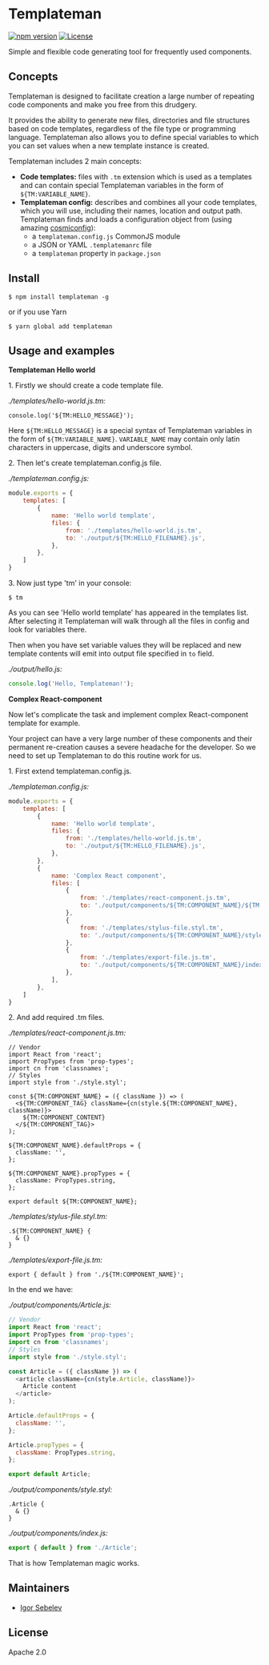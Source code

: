 # Templateman

[![npm version](https://badge.fury.io/js/templateman.svg)](https://badge.fury.io/js/templateman)
[![License](https://img.shields.io/badge/License-Apache%202.0-blue.svg)](https://opensource.org/licenses/Apache-2.0)

Simple and flexible code generating tool for frequently used components.

## Concepts
Templateman is designed to facilitate creation a large number of repeating code components
and make you free from this drudgery.

It provides the ability to generate new files, directories 
and file structures based on code templates, regardless of the file type or programming language.
Templateman also allows you to define special variables
to which you can set values when a new template instance is created.

Templateman includes 2 main concepts:
- **Code templates:** files with `.tm` extension which is used as a templates 
and can contain special Templateman variables in the form of `${TM:VARIABLE_NAME}`.
- **Templateman config:** describes and combines all your code templates, which you will use, including their names, location and output path. 
Templateman finds and loads a configuration object from (using amazing [cosmiconfig](https://www.npmjs.com/package/cosmiconfig)):
   - a `templateman.config.js` CommonJS module
   - a JSON or YAML `.templatemanrc` file
   - a `templateman` property in `package.json`

## Install
```console
$ npm install templateman -g
```
or if you use Yarn
```console
$ yarn global add templateman
```


## Usage and examples

**Templateman Hello world**

1\. Firstly we should create a code template file.

*./templates/hello-world.js.tm:*
```
console.log('${TM:HELLO_MESSAGE}');
```
Here `${TM:HELLO_MESSAGE}` is a special syntax of Templateman variables in the form of `${TM:VARIABLE_NAME}`.
`VARIABLE_NAME` may contain only latin characters in uppercase, digits and underscore symbol.

2\. Then let's create templateman.config.js file.

*./templateman.config.js:*
```js
module.exports = {
	templates: [
        {
            name: 'Hello world template',
            files: {
                from: './templates/hello-world.js.tm',
                to: './output/${TM:HELLO_FILENAME}.js',
            },
        },
	]
}
```


3\. Now just type 'tm' in your console:

```console
$ tm
```

As you can see 'Hello world template' has appeared in the templates list.
After selecting it Templateman will walk through all the files in config and look for variables there.

Then when you have set variable values they will be replaced and new template contents will emit into output file
specified in `to` field.

*./output/hello.js:*
```js
console.log('Hello, Templateman!');
```

**Complex React-component**

Now let's complicate the task and implement complex React-component template for example.

Your project can have a very large number of these components and their permanent re-creation causes a severe headache for the developer.
So we need to set up Templateman to do this routine work for us.

1\. First extend templateman.config.js.

*./templateman.config.js:*
```js
module.exports = {
	templates: [
        {
            name: 'Hello world template',
            files: {
                from: './templates/hello-world.js.tm',
                to: './output/${TM:HELLO_FILENAME}.js',
            },
        },
        {
            name: 'Complex React component',
            files: [
                {
                    from: './templates/react-component.js.tm',
                    to: './output/components/${TM:COMPONENT_NAME}/${TM:COMPONENT_NAME}.js',
                },
                {
                    from: './templates/stylus-file.styl.tm',
                    to: './output/components/${TM:COMPONENT_NAME}/style.styl',
                },
                {
                    from: './templates/export-file.js.tm',
                    to: './output/components/${TM:COMPONENT_NAME}/index.js',
                },
            ],
        },
	]
}
```

2\. And add required .tm files.

*./templates/react-component.js.tm:*
```
// Vendor
import React from 'react';
import PropTypes from 'prop-types';
import cn from 'classnames';
// Styles
import style from './style.styl';

const ${TM:COMPONENT_NAME} = ({ className }) => (
  <${TM:COMPONENT_TAG} className={cn(style.${TM:COMPONENT_NAME}, className)}>
    ${TM:COMPONENT_CONTENT}
  </${TM:COMPONENT_TAG}>
);

${TM:COMPONENT_NAME}.defaultProps = {
  className: '',
};

${TM:COMPONENT_NAME}.propTypes = {
  className: PropTypes.string,
};

export default ${TM:COMPONENT_NAME};
```

*./templates/stylus-file.styl.tm:*
```
.${TM:COMPONENT_NAME} {
  & {}
}
```

*./templates/export-file.js.tm:*
```
export { default } from './${TM:COMPONENT_NAME}';
```

In the end we have:

*./output/components/Article.js:*

```js
// Vendor
import React from 'react';
import PropTypes from 'prop-types';
import cn from 'classnames';
// Styles
import style from './style.styl';

const Article = ({ className }) => (
  <article className={cn(style.Article, className)}>
    Article content
  </article>
);

Article.defaultProps = {
  className: '',
};

Article.propTypes = {
  className: PropTypes.string,
};

export default Article;
```

*./output/components/style.styl:*

```stylus
.Article {
  & {}
}
```

*./output/components/index.js:*
```js
export { default } from './Article';
```

That is how Templateman magic works.

## Maintainers
- [Igor Sebelev](https://github.com/adlite)

## License
Apache 2.0